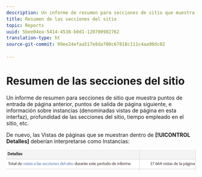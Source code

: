```yaml
---
description: Un informe de resumen para secciones de sitio que muestra puntos de entrada de página anterior, puntos de salida de página siguiente, e información sobre instancias (denominadas vistas de página en esta interfaz), profundidad de las secciones del sitio, tiempo empleado en el sitio, etc.
title: Resumen de las secciones del sitio
topic: Reports
uuid: 5bee04ea-5414-4538-b0d1-120700982762
translation-type: ht
source-git-commit: 99ee24efaa517e8da700c67818c111c4aa90dc02

---
```



# Resumen de las secciones del sitio

Un informe de resumen para secciones de sitio que muestra puntos de entrada de página anterior, puntos de salida de página siguiente, e información sobre instancias (denominadas vistas de página en esta interfaz), profundidad de las secciones del sitio, tiempo empleado en el sitio, etc.

De nuevo, las Vistas de páginas que se muestran dentro de **[!UICONTROL Detalles]** deberían interpretarse como Instancias:

![](assets/site_sec_summ.png)

